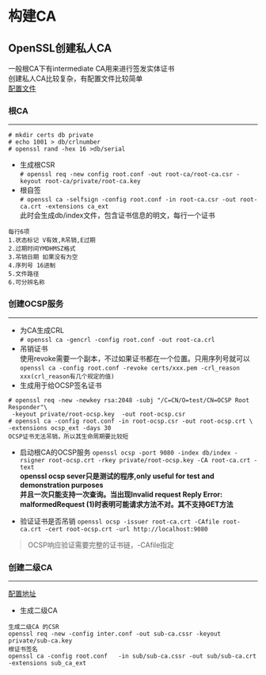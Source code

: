 # 构建CA
## OpenSSL创建私人CA
一般根CA下有intermediate CA用来进行签发实体证书<br>
创建私人CA比较复杂，有配置文件比较简单<br>
[配置文件](https://github.com/ivanr/bulletproof-tls/blob/master/private-ca/root-ca.conf)

### 根CA
---
```
# mkdir certs db private
# echo 1001 > db/crlnumber
# openssl rand -hex 16 >db/serial
```
- 生成根CSR<br>
`# openssl req -new config root.conf -out root-ca/root-ca.csr -keyout root-ca/private/root-ca.key`
- 根自签<br>
`# openssl ca -selfsign -config root.conf -in root-ca.csr -out root-ca.crt -extensions ca_ext`<br>
此时会生成db/index文件，包含证书信息的明文，每行一个证书<br>
```
每行6项
1.状态标记 V有效,R吊销,E过期
2.过期时间YMDHMSZ格式
3.吊销日期 如果没有为空
4.序列号 16进制
5.文件路径
6.可分辨名称
```

### 创建OCSP服务
---
- 为CA生成CRL<br>
`# openssl ca -gencrl -config root.conf -out root-ca.crl`
- 吊销证书<br>
使用revoke需要一个副本，不过如果证书都在一个位置。只用序列号就可以<br>
`openssl ca -config root.conf -revoke certs/xxx.pem -crl_reason xxx(crl_reason有几个规定的值)`
- 生成用于给OCSP签名证书
```
# openssl req -new -newkey rsa:2048 -subj "/C=CN/O=test/CN=OCSP Root Responder"\
 -keyout private/root-ocsp.key  -out root-ocsp.csr
# openssl ca -config root.conf -in root-ocsp.csr -out root-ocsp.crt \
-extensions ocsp_ext -days 30
OCSP证书无法吊销，所以其生命周期要比较短
```
- 启动根CA的OCSP服务
`openssl ocsp -port 9080 -index db/index -rsigner root-ocsp.crt -rkey private/root-ocsp.key -CA root-ca.crt -text`<br>
**openssl ocsp sever只是测试的程序,only useful for test and demonstration purposes<br>并且一次只能支持一次查询。当出现Invalid request 
Reply Error: malformedRequest (1)时表明可能请求方法不对。其不支持GET方法**

- 验证证书是否吊销
`openssl ocsp -issuer root-ca.crt -CAfile root-ca.crt -cert root-ocsp.crt -url http://localhost:9080`
> OCSP响应验证需要完整的证书链，-CAfile指定 

### 创建二级CA
---
[配置地址](https://github.com/ivanr/bulletproof-tls/blob/master/private-ca/sub-ca.conf)
- 生成二级CA<br>
```
生成二级CA 的CSR
openssl req -new -config inter.conf -out sub-ca.cssr -keyout private/sub-ca.key
根证书签名
openssl ca -config root.conf   -in sub/sub-ca.cssr -out sub/sub-ca.crt -extensions sub_ca_ext
```
